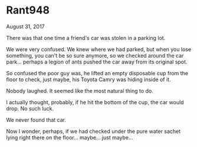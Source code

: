 # Rant948


August 31, 2017

There was that one time a friend's car was stolen in a parking lot.

We were very confused. We knew where we had parked, but when you lose something, you can't be so sure anymore, so we checked around the car park... perhaps a legion of ants pushed the car away from its original spot.

So confused the poor guy was, he lifted an empty disposable cup from the floor to check, just maybe, his Toyota Camry was hiding inside of it.

Nobody laughed. It seemed like the most natural thing to do.

I actually thought, probably, if he hit the bottom of the cup, the car would drop. No such luck.

We never found that car.

Now I wonder, perhaps, if we had checked under the pure water sachet lying right there on the floor... maybe... just maybe...